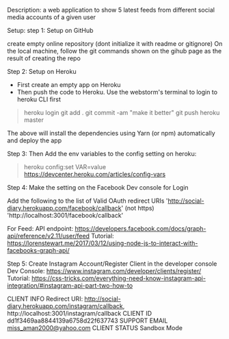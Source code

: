 Description: a web application to show 5 latest feeds from different social media accounts of a given user

Setup:
step 1: Setup on GitHub

create empty online repository (dont initialize it with readme or gitignore)
On the local machine, follow the git commands shown on the gihub page as the result of creating the repo


Step 2: Setup on Heroku

- First create an empty app on Heroku
- Then push the code to Heroku. Use the webstorm's terminal to login to heroku CLI first
> heroku login
> git add .
> git commit -am "make it better"
> git push heroku master

The above will install the dependencies using Yarn (or npm) automatically and deploy the app


Step 3: Then Add the env variables to the config setting on heroku:

> heroku config:set VAR=value
https://devcenter.heroku.com/articles/config-vars


Step 4: Make the setting on the Facebook Dev console for Login

Add the following to the list of Valid OAuth redirect URIs
'http://social-diary.herokuapp.com/facebook/callback'  (not https)
'http://localhost:3001/facebook/callback'

For Feed:
API endpoint:   https://developers.facebook.com/docs/graph-api/reference/v2.11/user/feed
Tutorial:       https://lorenstewart.me/2017/03/12/using-node-js-to-interact-with-facebooks-graph-api/



Step 5: Create Instagram Account/Register Client in the developer console
Dev Console:    https://www.instagram.com/developer/clients/register/
Tutorial:       https://css-tricks.com/everything-need-know-instagram-api-integration/#instagram-api-part-two-how-to

CLIENT INFO
Redirect URI:   http://social-diary.herokuapp.com/instagram/callback, http://localhost:3001/instagram/callback
CLIENT ID	    dd1f3469aa8844139a6758d22f637743
SUPPORT EMAIL	miss_aman2000@yahoo.com
CLIENT STATUS	Sandbox Mode



